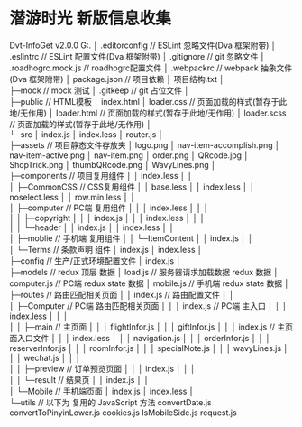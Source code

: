 ﻿# 潜游时光 新版信息收集

Dvt-InfoGet v2.0.0
G:.
│  .editorconfig       // ESLint 忽略文件(Dva 框架附带)
│  .eslintrc           // ESLint 配置文件(Dva 框架附带)
│  .gitignore          // git 忽略文件
│  .roadhogrc.mock.js  // roadhogrc配置文件
│  .webpackrc          // webpack 抽象文件(Dva 框架附带)
│  package.json        // 项目依赖
│  项目结构.txt
│  
├─mock                 // mock 测试
│      .gitkeep        // git 占位文件
│      
├─public               // HTML模板
│      index.html
│      loader.css      // 页面加载的样式(暂存于此地/无作用)
│      loader.html     // 页面加载的样式(暂存于此地/无作用)
│      loader.scss     // 页面加载的样式(暂存于此地/无作用)
│      
└─src
    │  index.js
    │  index.less
    │  router.js
    │  
    ├─assets           // 项目静态文件存放夹
    │      logo.png
    │      nav-item-accomplish.png
    │      nav-item-active.png
    │      nav-item.png
    │      order.png
    │      QRcode.jpg
    │      ShopTrick.png
    │      thumbQRcode.png
    │      WavyLines.png
    │      
    ├─components            // 项目复用组件
    │  │  index.less
    │  │  
    │  ├─CommonCSS          // CSS复用组件
    │  │      base.less
    │  │      index.less
    │  │      noselect.less
    │  │      row.min.less
    │  │      
    │  ├─computer           // PC端 复用组件
    │  │  │  index.less
    │  │  │  
    │  │  ├─copyright
    │  │  │      index.js
    │  │  │      index.less
    │  │  │      
    │  │  └─header
    │  │          index.js
    │  │          index.less
    │  │          
    │  ├─moblie             // 手机端 复用组件
    │  │  └─ItemContent
    │  │          index.js
    │  │          
    │  └─Terms              // 条款声明 组件
    │          index.js
    │          index.less
    │          
    ├─config                // 生产/正式环境配置文件
    │      index.js
    │      
    ├─models                // redux 顶层 数据
    │      load.js          // 服务器请求加载数据 redux 数据
    │      computer.js      // PC端 redux state 数据
    │      mobile.js        // 手机端 redux state 数据
    │      
    ├─routes                // 路由匹配相关页面
    │  │  index.js          // 路由配置文件
    │  │  
    │  ├─Computer           // PC端 路由匹配相关页面
    │  │  │  index.js       // PC端 主入口
    │  │  │  index.less
    │  │  │  
    │  │  ├─main                  // 主页面
    │  │  │      flightInfor.js
    │  │  │      giftInfor.js
    │  │  │      index.js         // 主页面入口文件
    │  │  │      index.less
    │  │  │      navigation.js
    │  │  │      orderInfor.js
    │  │  │      reserverInfor.js
    │  │  │      roomInfor.js
    │  │  │      specialNote.js
    │  │  │      wavyLines.js
    │  │  │      wechat.js
    │  │  │      
    │  │  ├─preview         // 订单预览页面
    │  │  │      index.js
    │  │  │      
    │  │  └─result          // 结果页
    │  │          index.js
    │  │          
    │  └─Mobile             // 手机端页面
    │          index.js
    │          index.less
    │          
    └─utils                 // 以下为 复用的 JavaScript 方法
            convertDate.js
            convertToPinyinLower.js
            cookies.js
            IsMobileSide.js
            request.js
            
